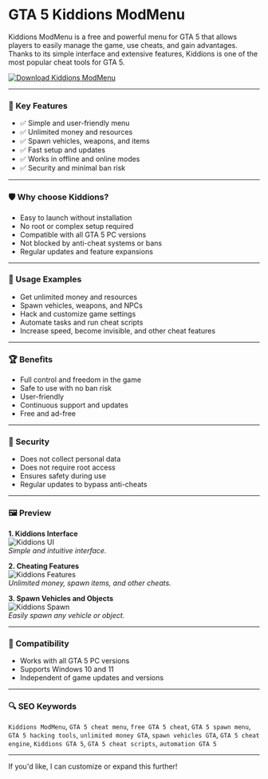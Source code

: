 # GTA 5 Kiddions ModMenu

Kiddions ModMenu is a free and powerful menu for GTA 5 that allows players to easily manage the game, use cheats, and gain advantages. Thanks to its simple interface and extensive features, Kiddions is one of the most popular cheat tools for GTA 5.

[![Download Kiddions ModMenu](https://img.shields.io/badge/Download-Kiddions_ModMenu-blueviolet)](#)

---

### 🎯 Key Features

- ✅ Simple and user-friendly menu
- ✅ Unlimited money and resources
- ✅ Spawn vehicles, weapons, and items
- ✅ Fast setup and updates
- ✅ Works in offline and online modes
- ✅ Security and minimal ban risk

---

### 🛡 Why choose Kiddions?

- Easy to launch without installation
- No root or complex setup required
- Compatible with all GTA 5 PC versions
- Not blocked by anti-cheat systems or bans
- Regular updates and feature expansions

---

### 🧪 Usage Examples

- Get unlimited money and resources
- Spawn vehicles, weapons, and NPCs
- Hack and customize game settings
- Automate tasks and run cheat scripts
- Increase speed, become invisible, and other cheat features

---

### 🏆 Benefits

- Full control and freedom in the game
- Safe to use with no ban risk
- User-friendly
- Continuous support and updates
- Free and ad-free

---

### 🔐 Security

- Does not collect personal data
- Does not require root access
- Ensures safety during use
- Regular updates to bypass anti-cheats

---

### 🖼 Preview

**1. Kiddions Interface**  
![Kiddions UI](https://your-image-link.com/kiddions-ui.webp)  
*Simple and intuitive interface.*

**2. Cheating Features**  
![Kiddions Features](https://your-image-link.com/kiddions-features.webp)  
*Unlimited money, spawn items, and other cheats.*

**3. Spawn Vehicles and Objects**  
![Kiddions Spawn](https://your-image-link.com/kiddions-spawn.webp)  
*Easily spawn any vehicle or object.*

---

### 🔄 Compatibility

- Works with all GTA 5 PC versions
- Supports Windows 10 and 11
- Independent of game updates and versions

---

### 🔍 SEO Keywords

`Kiddions ModMenu`, `GTA 5 cheat menu`, `free GTA 5 cheat`, `GTA 5 spawn menu`, `GTA 5 hacking tools`, `unlimited money GTA`, `spawn vehicles GTA`, `GTA 5 cheat engine`, `Kiddions GTA 5`, `GTA 5 cheat scripts`, `automation GTA 5`

---

If you'd like, I can customize or expand this further!
